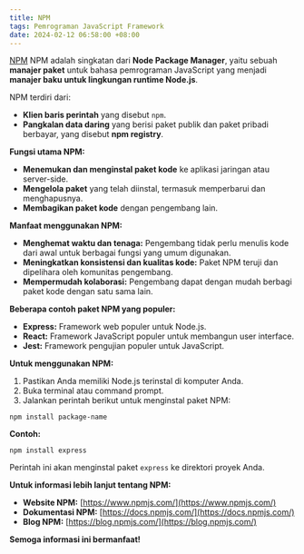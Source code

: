 ```yaml
---
title: NPM
tags: Pemrograman JavaScript Framework
date: 2024-02-12 06:58:00 +08:00
---
```


[NPM](https://upload.wikimedia.org/wikipedia/commons/d/db/Npm-logo.svg)
NPM adalah singkatan dari **Node Package Manager**, yaitu sebuah **manajer paket** untuk bahasa pemrograman JavaScript yang menjadi **manajer baku untuk lingkungan runtime Node.js**.
<!--more-->
NPM terdiri dari:

* **Klien baris perintah** yang disebut `npm`.
* **Pangkalan data daring** yang berisi paket publik dan paket pribadi berbayar, yang disebut **npm registry**.

**Fungsi utama NPM:**

* **Menemukan dan menginstal paket kode** ke aplikasi jaringan atau server-side.
* **Mengelola paket** yang telah diinstal, termasuk memperbarui dan menghapusnya.
* **Membagikan paket kode** dengan pengembang lain.

**Manfaat menggunakan NPM:**

* **Menghemat waktu dan tenaga:** Pengembang tidak perlu menulis kode dari awal untuk berbagai fungsi yang umum digunakan.
* **Meningkatkan konsistensi dan kualitas kode:** Paket NPM teruji dan dipelihara oleh komunitas pengembang.
* **Mempermudah kolaborasi:** Pengembang dapat dengan mudah berbagi paket kode dengan satu sama lain.

**Beberapa contoh paket NPM yang populer:**

* **Express:** Framework web populer untuk Node.js.
* **React:** Framework JavaScript populer untuk membangun user interface.
* **Jest:** Framework pengujian populer untuk JavaScript.

**Untuk menggunakan NPM:**

1. Pastikan Anda memiliki Node.js terinstal di komputer Anda.
2. Buka terminal atau command prompt.
3. Jalankan perintah berikut untuk menginstal paket NPM:

```
npm install package-name
```

**Contoh:**

```
npm install express
```

Perintah ini akan menginstal paket `express` ke direktori proyek Anda.

**Untuk informasi lebih lanjut tentang NPM:**

* **Website NPM:** [https://www.npmjs.com/](https://www.npmjs.com/)
* **Dokumentasi NPM:** [https://docs.npmjs.com/](https://docs.npmjs.com/)
* **Blog NPM:** [https://blog.npmjs.com/](https://blog.npmjs.com/)

**Semoga informasi ini bermanfaat!**
